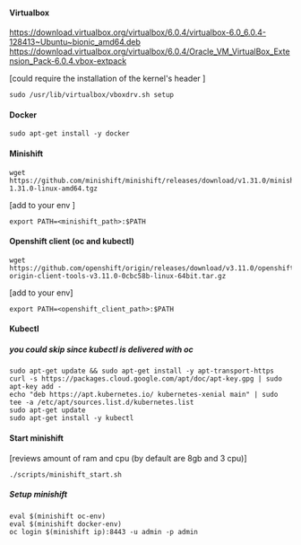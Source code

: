 
#### Virtualbox
https://download.virtualbox.org/virtualbox/6.0.4/virtualbox-6.0_6.0.4-128413~Ubuntu~bionic_amd64.deb
https://download.virtualbox.org/virtualbox/6.0.4/Oracle_VM_VirtualBox_Extension_Pack-6.0.4.vbox-extpack

[could require the installation of the kernel's header ]

```console 
sudo /usr/lib/virtualbox/vboxdrv.sh setup
```

#### Docker 
```console 
sudo apt-get install -y docker
```

#### Minishift
```consolefedora29fedora29
wget https://github.com/minishift/minishift/releases/download/v1.31.0/minishift-1.31.0-linux-amd64.tgz
```

[add to your env ] 
```console 
export PATH=<minishift_path>:$PATH
```

#### Openshift client (oc and kubectl)
```console 
wget https://github.com/openshift/origin/releases/download/v3.11.0/openshift-origin-client-tools-v3.11.0-0cbc58b-linux-64bit.tar.gz
```
[add to your env]
```console 
export PATH=<openshift_client_path>:$PATH
```

#### Kubectl
##### you could skip since kubectl is delivered with oc
```console 
sudo apt-get update && sudo apt-get install -y apt-transport-https
curl -s https://packages.cloud.google.com/apt/doc/apt-key.gpg | sudo apt-key add -
echo "deb https://apt.kubernetes.io/ kubernetes-xenial main" | sudo tee -a /etc/apt/sources.list.d/kubernetes.list
sudo apt-get update
sudo apt-get install -y kubectl
```

#### Start minishift 
[reviews amount of ram and cpu (by default are 8gb and 3 cpu)]
```console 
./scripts/minishift_start.sh
```

##### Setup minishift
```console 
eval $(minishift oc-env) 
eval $(minishift docker-env)
oc login $(minishift ip):8443 -u admin -p admin
```
